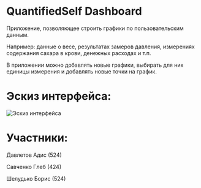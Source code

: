 # QuantifiedSelf Dashboard

Приложение, позволяющее строить графики по пользовательским данным.

Например: данные о весе, результатах замеров давления, измерениях содержания сахара в крови, денежных расходах и т.п.

В приложении можно добавлять новые графики, выбирать для них единицы измерения и добавлять новые точки на график.

# Эскиз интерфейса:
![Эскиз интерфейса](https://github.com/gsavchenko97/qs_dashboard/blob/master/ui_example.jpg)


# Участники:
Давлетов Адис (524)

Савченко Глеб (424)

Шелудько Борис (524)
